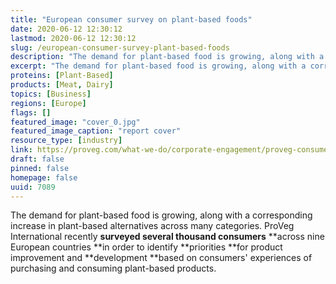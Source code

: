 ```yaml
---
title: "European consumer survey on plant-based foods"
date: 2020-06-12 12:30:12
lastmod: 2020-06-12 12:30:12
slug: /european-consumer-survey-plant-based-foods
description: "The demand for plant-based food is growing, along with a corresponding increase in plant-based alternatives across many categories. ProVeg International recently surveyed several thousand consumers across nine European countries in order to identify priorities for product improvement and development based on consumers’ experiences of purchasing and consuming plant-based products."
excerpt: "The demand for plant-based food is growing, along with a corresponding increase in plant-based alternatives across many categories. ProVeg International recently surveyed several thousand consumers across nine European countries in order to identify priorities for product improvement and development based on consumers’ experiences of purchasing and consuming plant-based products."
proteins: [Plant-Based]
products: [Meat, Dairy]
topics: [Business]
regions: [Europe]
flags: []
featured_image: "cover_0.jpg"
featured_image_caption: "report cover"
resource_type: [industry]
link: https://proveg.com/what-we-do/corporate-engagement/proveg-consumer-survey-report-download/
draft: false
pinned: false
homepage: false
uuid: 7089
---
```

The demand for plant-based food is growing, along with a corresponding
increase in plant-based alternatives across many categories. ProVeg
International recently **surveyed several thousand consumers** **across
nine European countries **in order to identify **priorities **for
product improvement and **development **based on consumers' experiences
of purchasing and consuming plant-based products.
